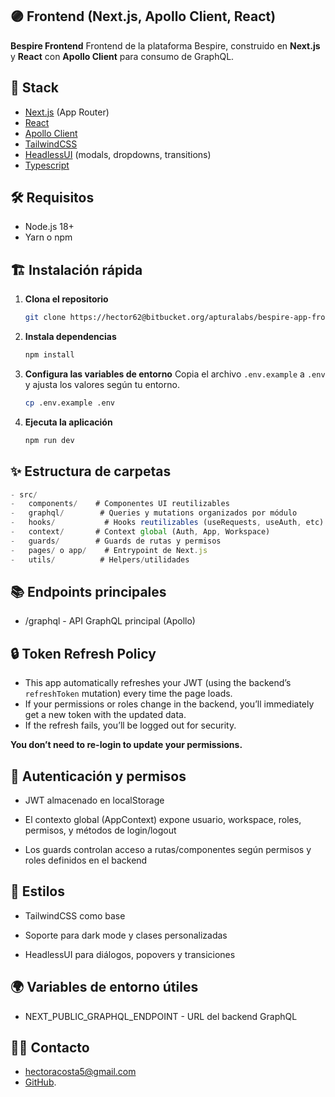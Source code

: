 ## 🟣 Frontend (Next.js, Apollo Client, React)

**Bespire Frontend** Frontend de la plataforma Bespire, construido en **Next.js** y **React** con **Apollo Client** para consumo de GraphQL.


## 🚀 Stack

- [Next.js](https://nextjs.org/) (App Router)
- [React](https://react.dev/)
- [Apollo Client](https://www.apollographql.com/docs/react/)
- [TailwindCSS](https://tailwindcss.com/)
- [HeadlessUI](https://headlessui.com/) (modals, dropdowns, transitions)
- [Typescript](https://www.typescriptlang.org/)

## 🛠️ Requisitos

- Node.js 18+
- Yarn o npm

## 🏗️ Instalación rápida

1. **Clona el repositorio**
   ```bash
   git clone https://hector62@bitbucket.org/apturalabs/bespire-app-frontend.git
   ```

2. **Instala dependencias**
   ```bash
   npm install
   ```

3. **Configura las variables de entorno**
   Copia el archivo `.env.example` a `.env` y ajusta los valores según tu entorno.

   ```bash
   cp .env.example .env
   ```

4. **Ejecuta la aplicación**
   ```bash
   npm run dev
   ```


## ✨ Estructura de carpetas

```ts
- src/
-   components/    # Componentes UI reutilizables
-   graphql/        # Queries y mutations organizados por módulo
-   hooks/           # Hooks reutilizables (useRequests, useAuth, etc)
-   context/       # Context global (Auth, App, Workspace)
-   guards/        # Guards de rutas y permisos
-   pages/ o app/    # Entrypoint de Next.js
-   utils/          # Helpers/utilidades
```

## 📚 Endpoints principales

- /graphql - API GraphQL principal (Apollo)

## 🔒 Token Refresh Policy

- This app automatically refreshes your JWT (using the backend’s `refreshToken` mutation) every time the page loads.
- If your permissions or roles change in the backend, you’ll immediately get a new token with the updated data.
- If the refresh fails, you’ll be logged out for security.

**You don’t need to re-login to update your permissions.**

##  🔐 Autenticación y permisos

- JWT almacenado en localStorage

- El contexto global (AppContext) expone usuario, workspace, roles, permisos, y métodos de login/logout

- Los guards controlan acceso a rutas/componentes según permisos y roles definidos en el backend


## 📝 Estilos

- TailwindCSS como base

- Soporte para dark mode y clases personalizadas

- HeadlessUI para diálogos, popovers y transiciones

## 🌍 Variables de entorno útiles
- NEXT_PUBLIC_GRAPHQL_ENDPOINT - URL del backend GraphQL


## 🧑‍💻 Contacto

- hectoracosta5@gmail.com
- [GitHub](https://github.com/hector53).